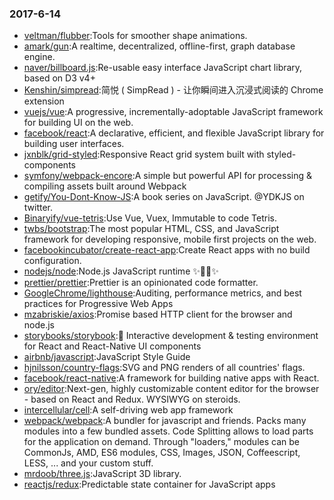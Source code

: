 ### 2017-6-14 
* [veltman/flubber](https://github.com//veltman/flubber):Tools for smoother shape animations. 
* [amark/gun](https://github.com//amark/gun):A realtime, decentralized, offline-first, graph database engine. 
* [naver/billboard.js](https://github.com//naver/billboard.js):Re-usable easy interface JavaScript chart library, based on D3 v4+ 
* [Kenshin/simpread](https://github.com//Kenshin/simpread):简悦 ( SimpRead ) - 让你瞬间进入沉浸式阅读的 Chrome extension 
* [vuejs/vue](https://github.com//vuejs/vue):A progressive, incrementally-adoptable JavaScript framework for building UI on the web. 
* [facebook/react](https://github.com//facebook/react):A declarative, efficient, and flexible JavaScript library for building user interfaces. 
* [jxnblk/grid-styled](https://github.com//jxnblk/grid-styled):Responsive React grid system built with styled-components 
* [symfony/webpack-encore](https://github.com//symfony/webpack-encore):A simple but powerful API for processing & compiling assets built around Webpack 
* [getify/You-Dont-Know-JS](https://github.com//getify/You-Dont-Know-JS):A book series on JavaScript. @YDKJS on twitter. 
* [Binaryify/vue-tetris](https://github.com//Binaryify/vue-tetris):Use Vue, Vuex, Immutable to code Tetris. 
* [twbs/bootstrap](https://github.com//twbs/bootstrap):The most popular HTML, CSS, and JavaScript framework for developing responsive, mobile first projects on the web. 
* [facebookincubator/create-react-app](https://github.com//facebookincubator/create-react-app):Create React apps with no build configuration. 
* [nodejs/node](https://github.com//nodejs/node):Node.js JavaScript runtime ✨🐢🚀✨ 
* [prettier/prettier](https://github.com//prettier/prettier):Prettier is an opinionated code formatter. 
* [GoogleChrome/lighthouse](https://github.com//GoogleChrome/lighthouse):Auditing, performance metrics, and best practices for Progressive Web Apps 
* [mzabriskie/axios](https://github.com//mzabriskie/axios):Promise based HTTP client for the browser and node.js 
* [storybooks/storybook](https://github.com//storybooks/storybook):📓 Interactive development & testing environment for React and React-Native UI components 
* [airbnb/javascript](https://github.com//airbnb/javascript):JavaScript Style Guide 
* [hjnilsson/country-flags](https://github.com//hjnilsson/country-flags):SVG and PNG renders of all countries' flags. 
* [facebook/react-native](https://github.com//facebook/react-native):A framework for building native apps with React. 
* [ory/editor](https://github.com//ory/editor):Next-gen, highly customizable content editor for the browser - based on React and Redux. WYSIWYG on steroids. 
* [intercellular/cell](https://github.com//intercellular/cell):A self-driving web app framework 
* [webpack/webpack](https://github.com//webpack/webpack):A bundler for javascript and friends. Packs many modules into a few bundled assets. Code Splitting allows to load parts for the application on demand. Through "loaders," modules can be CommonJs, AMD, ES6 modules, CSS, Images, JSON, Coffeescript, LESS, ... and your custom stuff. 
* [mrdoob/three.js](https://github.com//mrdoob/three.js):JavaScript 3D library. 
* [reactjs/redux](https://github.com//reactjs/redux):Predictable state container for JavaScript apps 
